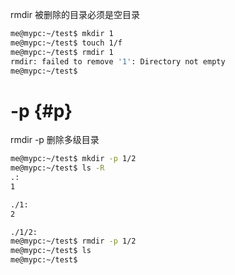 rmdir 被删除的目录必须是空目录
```bash
me@mypc:~/test$ mkdir 1
me@mypc:~/test$ touch 1/f
me@mypc:~/test$ rmdir 1
rmdir: failed to remove '1': Directory not empty
me@mypc:~/test$ 
```



# -p {#p}
rmdir -p 删除多级目录
```bash
me@mypc:~/test$ mkdir -p 1/2
me@mypc:~/test$ ls -R
.:
1

./1:
2

./1/2:
me@mypc:~/test$ rmdir -p 1/2
me@mypc:~/test$ ls
me@mypc:~/test$ 
```
